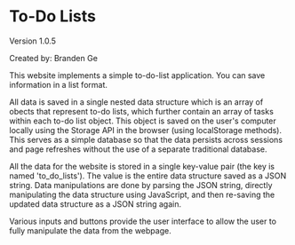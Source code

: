 # To-Do Lists
Version 1.0.5

Created by: Branden Ge

This website implements a simple to-do-list application. You can save information in a list format.

All data is saved in a single nested data structure which is an array of obects that represent to-do lists, which further contain an array of tasks within each to-do list object. This object is saved on the user's computer locally using the Storage API in the browser (using localStorage methods). This serves as a simple database so that the data persists across sessions and page refreshes without the use of a separate traditional database.

All the data for the website is stored in a single key-value pair (the key is named 'to_do_lists'). The value is the entire data structure saved as a JSON string. Data manipulations are done by parsing the JSON string, directly manipulating the data structure using JavaScript, and then re-saving the updated data structure as a JSON string again.

Various inputs and buttons provide the user interface to allow the user to fully manipulate the data from the webpage.
